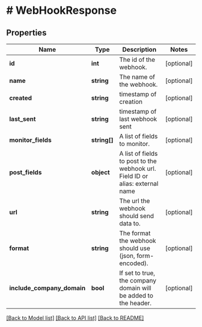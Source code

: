 # # WebHookResponse

## Properties

Name | Type | Description | Notes
------------ | ------------- | ------------- | -------------
**id** | **int** | The id of the webhook. | [optional]
**name** | **string** | The name of the webhook. | [optional]
**created** | **string** | timestamp of creation | [optional]
**last_sent** | **string** | timestamp of last webhook sent | [optional]
**monitor_fields** | **string[]** | A list of fields to monitor. | [optional]
**post_fields** | **object** | A list of fields to post to the webhook url. Field ID or alias: external name | [optional]
**url** | **string** | The url the webhook should send data to. | [optional]
**format** | **string** | The format the webhook should use (json, form-encoded). | [optional]
**include_company_domain** | **bool** | If set to true, the company domain will be added to the header. | [optional]

[[Back to Model list]](../../README.md#models) [[Back to API list]](../../README.md#endpoints) [[Back to README]](../../README.md)
